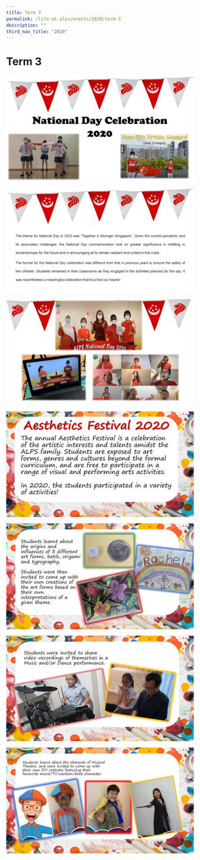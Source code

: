 ```yaml
---
title: Term 3
permalink: /life-at-alps/events/2020/term-3
description: ""
third_nav_title: "2020"
---
```

# **Term 3**

![](/images/Slide1%20(10).jpg)

![](/images/Slide2%20(8).jpg)

![](/images/Slide3%20(6).jpg)

![](/images/Slide4%20(4).jpg)

![](/images/Slide5%20(3).jpg)

![](/images/Slide6%20(3).jpg)

![](/images/Slide7%20(2).jpg)